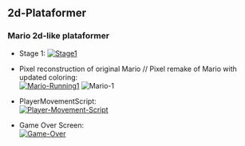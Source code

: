 ## 2d-Plataformer
### Mario 2d-like plataformer


+ Stage 1:
<a href="https://ibb.co/nrdbVtT"><img src="https://i.ibb.co/F6ZKfC9/Stage1.jpg" alt="Stage1" border="0"></a>

+ Pixel reconstruction of original Mario //  Pixel remake of Mario with updated coloring:
<br><a href="https://imgbb.com/"><img src="https://i.ibb.co/B4QRTSc/Mario-Running1.png" alt="Mario-Running1" border="0"></a> <img align="right" a href="https://imgbb.com/"><img src="https://i.ibb.co/WfnR6RW/Mario-1.png" alt="Mario-1" border="0"></a> </br>

+ PlayerMovementScript:
<br> <a href="https://ibb.co/DRzqn6t"><img src="https://i.ibb.co/P6FS8bN/Player-Movement-Script.jpg" alt="Player-Movement-Script" border="0"></a> </br>

+ Game Over Screen:
<br><a href="https://ibb.co/CvhQsWd"><img src="https://i.ibb.co/VD2Tp3y/Game-Over.jpg" alt="Game-Over" border="0"></a></br>
